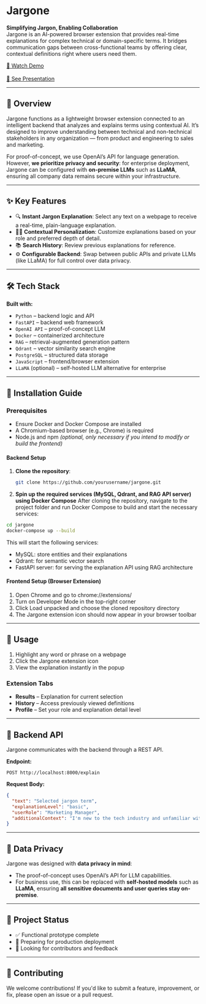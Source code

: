 # Jargone

**Simplifying Jargon, Enabling Collaboration**  
Jargone is an AI-powered browser extension that provides real-time explanations for complex technical or domain-specific terms. It bridges communication gaps between cross-functional teams by offering clear, contextual definitions right where users need them.

[🎥 Watch Demo](https://youtu.be/GeSTrvattIQ)<br>
<br>
[📝 See Presentation](/docs/jargone.pdf)

---

## 🧠 Overview

Jargone functions as a lightweight browser extension connected to an intelligent backend that analyzes and explains terms using contextual AI. It’s designed to improve understanding between technical and non-technical stakeholders in any organization — from product and engineering to sales and marketing.

For proof-of-concept, we use OpenAI’s API for language generation. However, **we prioritize privacy and security**: for enterprise deployment, Jargone can be configured with **on-premise LLMs** such as **LLaMA**, ensuring all company data remains secure within your infrastructure.

---

## ✨ Key Features

- 🔍 **Instant Jargon Explanation**: Select any text on a webpage to receive a real-time, plain-language explanation.
- 🧑‍💼 **Contextual Personalization**: Customize explanations based on your role and preferred depth of detail.
- 📚 **Search History**: Review previous explanations for reference.
- ⚙️ **Configurable Backend**: Swap between public APIs and private LLMs (like LLaMA) for full control over data privacy.

---

## 🛠️ Tech Stack

**Built with:**

- `Python` – backend logic and API
- `FastAPI` – backend web framework
- `OpenAI API` – proof-of-concept LLM
- `Docker` – containerized architecture
- `RAG` – retrieval-augmented generation pattern
- `Qdrant` – vector similarity search engine
- `PostgreSQL` – structured data storage
- `JavaScript` – frontend/browser extension
- `LLaMA` (optional) – self-hosted LLM alternative for enterprise

---

## 🧪 Installation Guide

### Prerequisites
- Ensure Docker and Docker Compose are installed
- A Chromium-based browser (e.g., Chrome) is required
- Node.js and npm *(optional, only necessary if you intend to modify or build the frontend)*

#### Backend Setup

1. **Clone the repository**:
   ```bash
   git clone https://github.com/yourusername/jargone.git
   ```
2. **Spin up the required services (MySQL, Qdrant, and RAG API server) using Docker Compose**
After cloning the repository, navigate to the project folder and run Docker Compose to build and start the necessary services:
```bash
cd jargone
docker-compose up --build
```

This will start the following services:

- MySQL: store entities and their explanations
- Qdrant: for semantic vector search
- FastAPI server: for serving the explanation API using RAG architecture

#### Frontend Setup (Browser Extension)
1. Open Chrome and go to chrome://extensions/
2. Turn on Developer Mode in the top-right corner
3. Click Load unpacked and choose the cloned repository directory
4. The Jargone extension icon should now appear in your browser toolbar

---

## 🚀 Usage

1. Highlight any word or phrase on a webpage
2. Click the Jargone extension icon
3. View the explanation instantly in the popup

### Extension Tabs

- **Results** – Explanation for current selection
- **History** – Access previously viewed definitions
- **Profile** – Set your role and explanation detail level

---

## 🔌 Backend API

Jargone communicates with the backend through a REST API.

**Endpoint:**
```
POST http://localhost:8000/explain
```

**Request Body:**
```json
{
  "text": "Selected jargon term",
  "explanationLevel": "basic",
  "userRole": "Marketing Manager",
  "additionalContext": "I'm new to the tech industry and unfamiliar with infrastructure concepts."
}
```

---

## 🔐 Data Privacy

Jargone was designed with **data privacy in mind**:

- The proof-of-concept uses OpenAI’s API for LLM capabilities.
- For business use, this can be replaced with **self-hosted models** such as **LLaMA**, ensuring **all sensitive documents and user queries stay on-premise**.

---

## 📍 Project Status

- ✅ Functional prototype complete
- 🚀 Preparing for production deployment
- 🧩 Looking for contributors and feedback

---

## 🤝 Contributing

We welcome contributions! If you'd like to submit a feature, improvement, or fix, please open an issue or a pull request.

